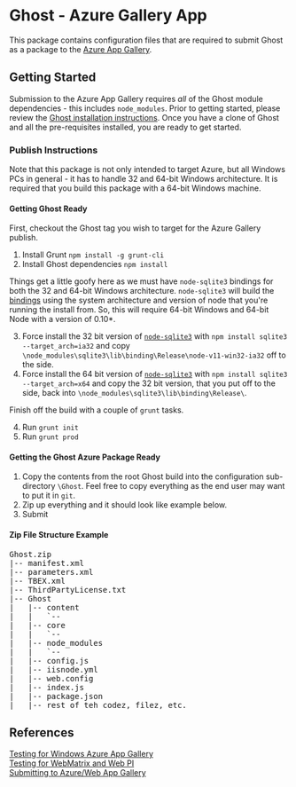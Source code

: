 # Ghost - Azure Gallery App

This package contains configuration files that are required to submit Ghost as a package to the [Azure App Gallery](http://www.microsoft.com/web/gallery/developer.aspx).

## Getting Started

Submission to the Azure App Gallery requires _all_ of the Ghost module dependencies - this includes `node_modules`.  Prior to getting started, please review the [Ghost installation instructions](https://github.com/TryGhost/Ghost/blob/master/CONTRIBUTING.md#installation--setup-instructions).  Once you have a clone of Ghost and all the pre-requisites installed, you are ready to get started.


### Publish Instructions

Note that this package is not only intended to target Azure, but all Windows PCs in general - it has to handle 32 and 64-bit Windows architecture.  It is required that you build this package with a 64-bit Windows machine.

#### Getting Ghost Ready

First, checkout the Ghost tag you wish to target for the Azure Gallery publish.

1. Install Grunt `npm install -g grunt-cli`
2. Install Ghost dependencies `npm install`

Things get a little goofy here as we must have `node-sqlite3` bindings for both the 32 and 64-bit Windows architecture.  `node-sqlite3` will build the [bindings](https://github.com/mapbox/node-sqlite3/wiki/Binaries) using the system architecture and version of node that you're running the install from.  So, this will require 64-bit Windows and 64-bit Node with a version of 0.10*.

3. Force install the 32 bit version of [`node-sqlite3`](https://github.com/mapbox/node-sqlite3) with `npm install sqlite3 --target_arch=ia32` and copy `\node_modules\sqlite3\lib\binding\Release\node-v11-win32-ia32` off to the side.
4. Force install the 64 bit version of [`node-sqlite3`](https://github.com/mapbox/node-sqlite3) with `npm install sqlite3 --target_arch=x64` and copy the 32 bit version, that you put off to the side, back into `\node_modules\sqlite3\lib\binding\Release\`.

Finish off the build with a couple of `grunt` tasks.

4. Run `grunt init`
5. Run `grunt prod`

#### Getting the Ghost Azure Package Ready

1. Copy the contents from the root Ghost build into the configuration sub-directory `\Ghost`.  Feel free to copy everything as the end user may want to put it in `git`.
2. Zip up everything and it should look like example below.
3. Submit

#### Zip File Structure Example

<pre>
Ghost.zip  
|-- manifest.xml  
|-- parameters.xml
|-- TBEX.xml  
|-- ThirdPartyLicense.txt  
|-- Ghost  
|   |-- content  
|   |   `-- 
|   |-- core
|   |   `-- 
|   |-- node_modules
|   |   `-- 
|   |-- config.js
|   |-- iisnode.yml  
|   |-- web.config  
|   |-- index.js
|   |-- package.json
|   |-- rest of teh codez, filez, etc.
</pre>

## References

[Testing for Windows Azure App Gallery](http://blogs.msdn.com/b/azureappgallery/archive/2013/03/22/tips-for-a-successful-submission-to-windows-azure-app-gallery.aspx)  
[Testing for WebMatrix and Web PI](http://www.iis.net/learn/develop/windows-web-application-gallery/testing-a-web-application-zip-package-for-inclusion-with-the-web-application-gallery)  
[Submitting to Azure/Web App Gallery](http://blogs.msdn.com/b/azureappgallery/archive/2013/04/24/how-to-submit-an-application-to-web-app-gallery.aspx)  
